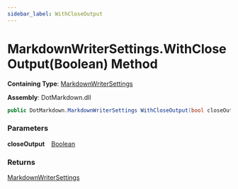 ```yaml
---
sidebar_label: WithCloseOutput
---
```


# MarkdownWriterSettings\.WithCloseOutput\(Boolean\) Method

**Containing Type**: [MarkdownWriterSettings](../index.md)

**Assembly**: DotMarkdown\.dll

```csharp
public DotMarkdown.MarkdownWriterSettings WithCloseOutput(bool closeOutput)
```

### Parameters

**closeOutput** &ensp; [Boolean](https://docs.microsoft.com/en-us/dotnet/api/system.boolean)

### Returns

[MarkdownWriterSettings](../index.md)

